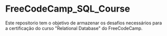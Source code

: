 # FreeCodeCamp_SQL_Course
 Este repositorio tem o objetivo de armazenar os desafios necessários para a certificação do curso "Relational Database" do FreeCodeCamp.
